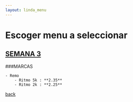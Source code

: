 ```yaml
---
layout: linda_menu
---
```

# Escoger menu a seleccionar

## [SEMANA 3](./linda.html)

###MARCAS

    - Remo
        - Ritmo 5k : **2.35**
        - Ritmo 2k : **2.25**

[back](./)
    